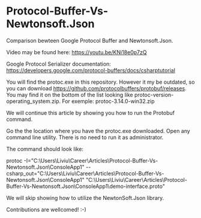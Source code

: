 # Protocol-Buffer-Vs-Newtonsoft.Json

Comparison bewteen Google Protocol Buffer and Newtonsoft.Json. 

Video may be found here: https://youtu.be/KNi18e0p7zQ

Google Protocol Serializer documentation: https://developers.google.com/protocol-buffers/docs/csharptutorial 

You will find the protoc.exe in this repository. However it my be outdated, so you can download https://github.com/protocolbuffers/protobuf/releases. You may find it on the bottom of the list looking like protoc-version-operating_system.zip. For exemple: protoc-3.14.0-win32.zip

We will continue this article by showing you how to run the Protobuf command.

Go the the location where you have the protoc.exe downloaded. Open any command line utility. There is no need to run it as administrator.

The command should look like:

protoc -I="C:\Users\Liviu\Career\Articles\Protocol-Buffer-Vs-Newtonsoft.Json\ConsoleApp1" --csharp_out="C:\Users\Liviu\Career\Articles\Protocol-Buffer-Vs-Newtonsoft.Json\ConsoleApp1" "C:\Users\Liviu\Career\Articles\Protocol-Buffer-Vs-Newtonsoft.Json\ConsoleApp1\demo-interface.proto"

We will skip showing how to utilize the NewtonSoft.Json library.

Contributions are wellcomed! :-)

